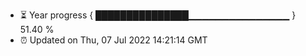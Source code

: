 - ⏳ Year progress { ███████████████▁▁▁▁▁▁▁▁▁▁▁▁▁▁▁ } 51.40 %
- ⏰ Updated on Thu, 07 Jul 2022 14:21:14 GMT

